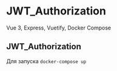 # JWT_Authorization
Vue 3, Express, Vuetify, Docker Compose

## JWT_Authorization
Для запуска `docker-compose up`